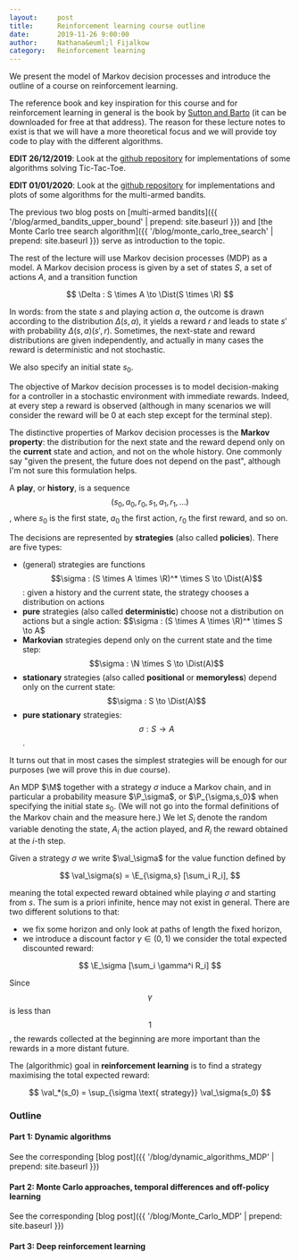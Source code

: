 ```yaml
---
layout:     post
title:      Reinforcement learning course outline
date:       2019-11-26 9:00:00
author:     Nathana&euml;l Fijalkow
category:   Reinforcement learning
---
```


<script type="text/x-mathjax-config">
MathJax.Hub.Config({
  TeX: {
    Macros: {
      R: "{\\mathbb{R}}",
      Q: "{\\mathbb{Q}}",
      N: "{\\mathbb{N}}",
      Z: "{\\mathbb{Z}}",
      M: "{\\mathcal{M}}",
      A: "{\\mathcal{A}}",
      B: "{\\mathcal{B}}",
      E: "{\\mathbb{E}}",
      P: "{\\mathbb{P}}",
      val: "{\\text{val}}",
      Dist: "{\\mathcal{D}}",
    }
  }
});
</script>

<p class="intro"><span class="dropcap">W</span>e present the model of Markov decision processes and introduce the outline of a course on reinforcement learning.</p>

The reference book and key inspiration for this course and for reinforcement learning in general is the book by [Sutton and Barto](http://incompleteideas.net/book/the-book.html) (it can be downloaded for free at that address).
The reason for these lecture notes to exist is that we will have a more theoretical focus and we will provide toy code to play with the different algorithms.

**EDIT 26/12/2019**: Look at the [github repository](https://github.com/nathanael-fijalkow/TicTacToe_RL) for implementations of some algorithms solving Tic-Tac-Toe.

**EDIT 01/01/2020**: Look at the [github repository](https://github.com/nathanael-fijalkow/Multi-Armed-Bandits) for implementations and plots of some algorithms for the multi-armed bandits.

The previous two blog posts on [multi-armed bandits]({{ '/blog/armed_bandits_upper_bound' | prepend: site.baseurl }}) and [the Monte Carlo tree search algorithm]({{ '/blog/monte_carlo_tree_search' | prepend: site.baseurl }}) serve as introduction to the topic. 

The rest of the lecture will use Markov decision processes (MDP) as a model.
A Markov decision process is given by a set of states $S$, a set of actions $A$, and a transition function

$$
\Delta : S \times A \to \Dist(S \times \R)
$$

In words: from the state $s$ and playing action $a$, the outcome is drawn according to the distribution $\Delta(s,a)$, it yields a reward $r$ and leads to state $s'$ with probability $\Delta(s,a)(s',r)$.
Sometimes, the next-state and reward distributions are given independently, and actually in many cases the reward is deterministic and not stochastic.

We also specify an initial state $s_0$.

The objective of Markov decision processes is to model decision-making for a controller in a stochastic environment with immediate rewards.
Indeed, at every step a reward is observed (although in many scenarios we will consider the reward will be $0$ at each step except for the terminal step).

The distinctive properties of Markov decision processes is the **Markov property**: the distribution for the next state and the reward depend only on the **current** state and action, and not on the whole history. One commonly say "given the present, the future does not depend on the past", although I'm not sure this formulation helps.

A **play**, or **history**, is a sequence $$(s_0,a_0,r_0,s_1,a_1,r_1,\dots)$$, where $s_0$ is the first state, $a_0$ the first action, $r_0$ the first reward, and so on.

The decisions are represented by **strategies** (also called **policies**). There are five types:
* (general) strategies are functions $$\sigma : (S \times A \times \R)^* \times S \to \Dist(A)$$: given a history and the current state, the strategy chooses a distribution on actions
* **pure** strategies (also called **deterministic**) choose not a distribution on actions but a single action: $$\sigma : (S \times A \times \R)^* \times S \to A$
* **Markovian** strategies depend only on the current state and the time step: $$\sigma : \N \times S \to \Dist(A)$$ 
* **stationary** strategies (also called **positional** or **memoryless**) depend only on the current state: $$\sigma : S \to \Dist(A)$$
* **pure stationary** strategies: $$\sigma : S \to A$$.

It turns out that in most cases the simplest strategies will be enough for our purposes (we will prove this in due course).

An MDP $\M$ together with a strategy $\sigma$ induce a Markov chain, and in particular a probability measure $\P_\sigma$, or $\P_{\sigma,s_0}$ when specifying the initial state $s_0$.
(We will not go into the formal definitions of the Markov chain and the measure here.)
We let $S_i$ denote the random variable denoting the state, $A_i$ the action played, and $R_i$ the reward obtained at the $i$-th step.

Given a strategy $\sigma$ we write $\val_\sigma$ for the value function defined by

$$
\val_\sigma(s) = \E_{\sigma,s} [\sum_i R_i],
$$

meaning the total expected reward obtained while playing $\sigma$ and starting from $s$.
The sum is a priori infinite, hence may not exist in general. 
There are two different solutions to that: 
* we fix some horizon and only look at paths of length the fixed horizon,
* we introduce a discount factor $\gamma \in (0,1)$ we consider the total expected discounted reward:

$$
\E_\sigma [\sum_i \gamma^i R_i]
$$

Since $$\gamma$$ is less than $$1$$, the rewards collected at the beginning are more important than the rewards in a more distant future.

The (algorithmic) goal in **reinforcement learning** is to find a strategy maximising the total expected reward:

$$
\val_*(s_0) = \sup_{\sigma \text{ strategy}} \val_\sigma(s_0)
$$


### Outline

#### Part 1: Dynamic algorithms 

See the corresponding [blog post]({{ '/blog/dynamic_algorithms_MDP' | prepend: site.baseurl }})

#### Part 2: Monte Carlo approaches, temporal differences and off-policy learning

See the corresponding [blog post]({{ '/blog/Monte_Carlo_MDP' | prepend: site.baseurl }})

#### Part 3: Deep reinforcement learning


